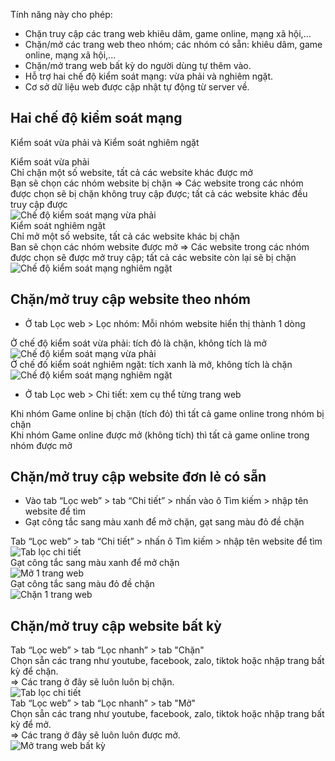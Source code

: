 Tính năng này cho phép:

-   Chặn truy cập các trang web khiêu dâm, game online, mạng xã hội,…
-   Chặn/mở các trang web theo nhóm; các nhóm có sẵn: khiêu dâm, game online, mạng xã hội,...
-   Chặn/mở trang web bất kỳ do người dùng tự thêm vào.
-   Hỗ trợ hai chế độ kiểm soát mạng: vừa phải và nghiêm ngặt.
-   Cơ sở dữ liệu web được cập nhật tự động từ server về.

## Hai chế độ kiểm soát mạng

Kiểm soát vừa phải và Kiểm soát nghiêm ngặt

 <div class="md-grid">
    <div class="guide-card">
      <div class="guide-title guide-title--5">Kiểm soát vừa phải</div>
      <div class="guide-sub-title guide-sub-title--15">
      Chỉ chặn một số website, tất cả các website khác được mở<br> Bạn sẽ chọn các nhóm website bị chặn => Các website trong các nhóm được chọn sẽ bị chặn không truy cập được; tất cả các website khác đều truy cập được
      </div>
      <div class="guide-content guide-content--75">  
        <img src="../../img/ip7.png" alt="Chế độ kiểm soát mạng vừa phải">
      </div>
    </div>
    <div class="guide-card">
      <div class="guide-title guide-title--5">Kiểm soát nghiêm ngặt</div>
      <div class="guide-sub-title guide-sub-title--15">
        Chỉ mở một số website, tất cả các website khác bị chặn<br> Ban sẽ chọn các nhóm website được mở => Các website trong các nhóm được chọn sẽ được mở truy cập; tất cả các website còn lại sẽ bị chặn
      </div>
      <div class="guide-content guide-content--75">  
        <img src="../../img/ip8.png" alt="Chế độ kiểm soát mạng nghiêm ngặt">
      </div>
    </div>
  </div>

## Chặn/mở truy cập website theo nhóm

-   Ở tab Lọc web > Lọc nhóm: Mỗi nhóm website hiển thị thành 1 dòng

  <div class="md-grid">
    <div class="guide-card">
      <div class="guide-title guide-title--15">Ở chế độ kiểm soát vừa phải: tích đỏ là chặn, không tích là mở</div>
      <div class="guide-content guide-content--85">  
        <img src="../../img/wm-normal.png" alt="Chế độ kiểm soát mạng vừa phải">
      </div>
    </div>
    <div class="guide-card">
      <div class="guide-title guide-title--15">Ở chế đố kiểm soát nghiêm ngặt: tích xanh là mở, không tích là chặn</div>
      <div class="guide-content guide-content--85">  
        <img src="../../img/wm-strict.png" alt="Chế độ kiểm soát mạng nghiêm ngặt">
      </div>
    </div>
  </div>

-   Ở tab Lọc web > Chi tiết: xem cụ thể từng trang web

 <div class="md-grid">
    <div class="guide-card">
      <div class="guide-title guide-title--10">Khi nhóm Game online bị chặn (tích đỏ) thì tất cả game online trong nhóm bị chặn</div>
      <div class="guide-sub-title guide-sub-title--15">
        <img src="../../img/wm-block-group.png" alt="">
      </div>
      <div class="guide-content guide-content--75">  
        <img src="../../img/ip9.png" alt="">
      </div>
    </div>
    <div class="guide-card">
      <div class="guide-title guide-title--10">Khi nhóm Game online được mở (không tích) thì tất cả game online trong nhóm được mở</div>
      <div class="guide-sub-title guide-sub-title--15">
        <img src="../../img/wm-allow-group.png" alt="">
      </div>
      <div class="guide-content guide-content--75">  
        <img src="../../img/ip10.png" alt="">
      </div>
    </div>
  </div>

## Chặn/mở truy cập website đơn lẻ có sẵn

-   Vào tab “Lọc web” > tab “Chi tiết” > nhấn vào ô Tìm kiếm > nhập tên website để tìm
-   Gạt công tắc sang màu xanh để mở chặn, gạt sang màu đỏ đề chặn

  <div class="md-grid">
    <div class="guide-card">
      <div class="guide-title guide-title--15 guide-title--bullet">Tab “Lọc web” > tab “Chi tiết” > nhấn ô Tìm kiếm > nhập tên website để tìm</div>
      <div class="guide-content guide-content--85">  
        <img src="../../img/ip11.png" alt="Tab lọc chi tiết">
      </div>
    </div>
    <div class="guide-card">
      <div class="guide-title guide-title--15 guide-title--bullet">Gạt công tắc sang màu xanh để mở chặn</div>
      <div class="guide-content guide-content--85">  
        <img src="../../img/ip12.png" alt="Mở 1 trang web">
      </div>
    </div>
    <div class="guide-card">
      <div class="guide-title guide-title--15 guide-title--bullet">Gạt công tắc sang màu đỏ đề chặn</div>
      <div class="guide-content guide-content--85">  
        <img src="../../img/ip13.png" alt="Chặn 1 trang web">
      </div>
    </div>    
  </div>

## Chặn/mở truy cập website bất kỳ

 <div class="md-grid">
    <div class="guide-card">
      <div class="guide-title guide-title--10">Tab “Lọc web” > tab “Lọc nhanh” > tab "Chặn"</div>
      <div class="guide-sub-title guide-sub-title--15">
      Chọn sẵn các trang như youtube, facebook, zalo, tiktok hoặc nhập trang bất kỳ để chặn. <br>
          => Các trang ở đây sẽ luôn luôn bị chặn.
      </div>
      <div class="guide-content guide-content--75">  
        <img src="../../img/ip11.png" alt="Tab lọc chi tiết">
      </div>
    </div>
    <div class="guide-card">
      <div class="guide-title guide-title--10">Tab “Lọc web” > tab “Lọc nhanh” > tab "Mở"</div>
      <div class="guide-sub-title guide-sub-title--15">
        Chọn sẵn các trang như youtube, facebook, zalo, tiktok hoặc nhập trang bất kỳ để mở. <br>
        => Các trang ở đây sẽ luôn luôn được mở.
      </div>
      <div class="guide-content guide-content--75">  
        <img src="../../img/ip16.png" alt="Mở trang web bất kỳ">
      </div>
    </div>
  </div>
